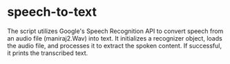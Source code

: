 # speech-to-text
The script utilizes Google's Speech Recognition API to convert speech from an audio file (maniraj2.Wav) into text. It initializes a recognizer object, loads the audio file, and processes it to extract the spoken content. If successful, it prints the transcribed text.
